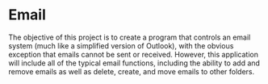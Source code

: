 # Email
The objective of this project is to create a program that controls an email system (much like a simplified version of Outlook), with the obvious exception that emails cannot be sent or received. However, this application will include all of the typical email functions, including the ability to add and remove emails as well as delete, create, and move emails to other folders. 
